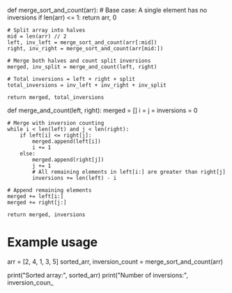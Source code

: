 def merge_sort_and_count(arr):
    # Base case: A single element has no inversions
    if len(arr) <= 1:
        return arr, 0

    # Split array into halves
    mid = len(arr) // 2
    left, inv_left = merge_sort_and_count(arr[:mid])
    right, inv_right = merge_sort_and_count(arr[mid:])

    # Merge both halves and count split inversions
    merged, inv_split = merge_and_count(left, right)

    # Total inversions = left + right + split
    total_inversions = inv_left + inv_right + inv_split

    return merged, total_inversions


def merge_and_count(left, right):
    merged = []
    i = j = inversions = 0

    # Merge with inversion counting
    while i < len(left) and j < len(right):
        if left[i] <= right[j]:
            merged.append(left[i])
            i += 1
        else:
            merged.append(right[j])
            j += 1
            # All remaining elements in left[i:] are greater than right[j]
            inversions += len(left) - i

    # Append remaining elements
    merged += left[i:]
    merged += right[j:]

    return merged, inversions


# Example usage
arr = [2, 4, 1, 3, 5]
sorted_arr, inversion_count = merge_sort_and_count(arr)

print("Sorted array:", sorted_arr)
print("Number of inversions:", inversion_coun_
